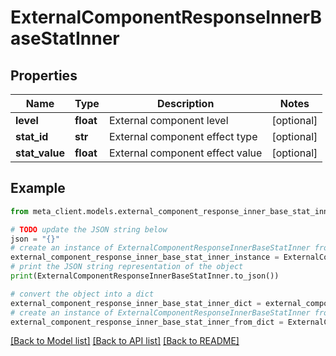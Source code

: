 # ExternalComponentResponseInnerBaseStatInner


## Properties

Name | Type | Description | Notes
------------ | ------------- | ------------- | -------------
**level** | **float** | External component level | [optional] 
**stat_id** | **str** | External component effect type | [optional] 
**stat_value** | **float** | External component effect value | [optional] 

## Example

```python
from meta_client.models.external_component_response_inner_base_stat_inner import ExternalComponentResponseInnerBaseStatInner

# TODO update the JSON string below
json = "{}"
# create an instance of ExternalComponentResponseInnerBaseStatInner from a JSON string
external_component_response_inner_base_stat_inner_instance = ExternalComponentResponseInnerBaseStatInner.from_json(json)
# print the JSON string representation of the object
print(ExternalComponentResponseInnerBaseStatInner.to_json())

# convert the object into a dict
external_component_response_inner_base_stat_inner_dict = external_component_response_inner_base_stat_inner_instance.to_dict()
# create an instance of ExternalComponentResponseInnerBaseStatInner from a dict
external_component_response_inner_base_stat_inner_from_dict = ExternalComponentResponseInnerBaseStatInner.from_dict(external_component_response_inner_base_stat_inner_dict)
```
[[Back to Model list]](../README.md#documentation-for-models) [[Back to API list]](../README.md#documentation-for-api-endpoints) [[Back to README]](../README.md)


